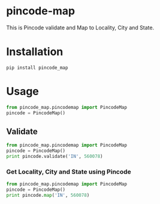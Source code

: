 pincode-map
===========

This is Pincode validate and Map to Locality, City and State.

# Installation
`pip install pincode_map`

# Usage
```python
from pincode_map.pincodemap import PincodeMap
pincode = PincodeMap()
```
## Validate

```python
from pincode_map.pincodemap import PincodeMap
pincode = PincodeMap()
print pincode.validate('IN', 560078)
```

### Get Locality, City and State using Pincode
```python
from pincode_map.pincodemap import PincodeMap
pincode = PincodeMap()
print pincode.map('IN', 560078)
```
